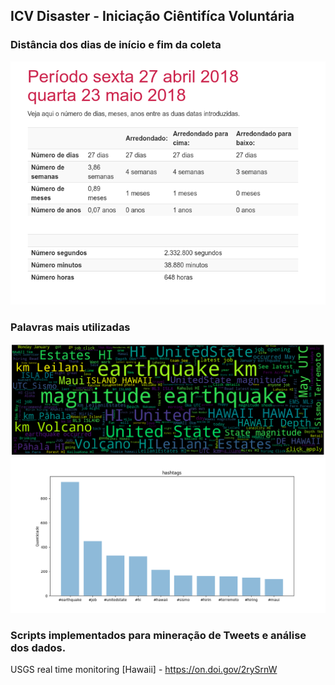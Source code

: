 ## ICV Disaster - Iniciação Ciêntifíca Voluntária
### Distância dos dias de início e fim da coleta
![academico](data_hours.png)
### Palavras mais utilizadas
![academico](NEW-wordcloud_hawaii.png)
![academico](NEW-hashtags_hawaii.png)
### Scripts implementados para mineração de Tweets e análise dos dados.
                  


USGS real time monitoring [Hawaii] - https://on.doi.gov/2rySrnW
